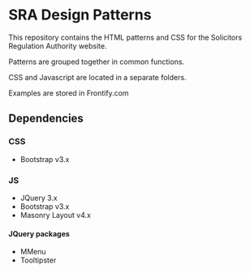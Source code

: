 # SRA Design Patterns

This repository contains the HTML patterns and CSS for the Solicitors Regulation Authority website. 

Patterns are grouped together in common functions.

CSS and Javascript are located in a separate folders. 

Examples are stored in Frontify.com

## Dependencies

### CSS

* Bootstrap v3.x

### JS 

* JQuery 3.x
* Bootstrap v3.x
* Masonry Layout v4.x

#### JQuery packages 

* MMenu
* Tooltipster
 